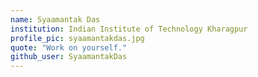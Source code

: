 ```yaml
---
name: Syaamantak Das
institution: Indian Institute of Technology Kharagpur
profile_pic: syaamantakdas.jpg 
quote: "Work on yourself."
github_user: SyaamantakDas
---
```

